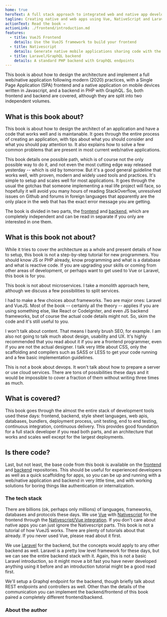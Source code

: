 ```yaml
---
home: true
heroText: A full stack approach to integrated web and native app development
tagline: Creating native and web apps using Vue, NativeScript and Laravel
actionText: Read the book →
actionLink: ./frontend/introduction.md
features:
  - title: VueJS Frontend
    details: Use the VueJS framework to build your frontend
  - title: Nativescript
    details: Generate native mobile applications sharing code with the web version
  - title: Laravel/GraphQL backend
    details: A standard PHP backend with GraphQL endpoints
---
```


This book is about how to design the architecture and implement a full web/native application following modern (2020) practices, with a Single Page Application (SPA) frontend and a native application on mobile devices written in Javascript, and a backend in PHP with GraphQL. So, both frontend and backend are covered, although they are split into two independent volumes.

## What is this book about?

This book is about how to design the architect of an application and have a code that works well and is maintanable. It goes through the entire process of creating an application, with tips about what you should consider and what you should pay attention to. It also explains how to solve a few common problems that are present in most current web/native applications.

This book details one possible path, which is of course not the only possible way to do it, and not even the most cutting edge way released yesterday -- which is old by tomorrow. But it's a good general guideline that works well, with proven, modern and widely used tools and practices. It's simple to setup and scales well for most applications. It goes through the usual the gotchas that someone implementing a real life project will face, so hopefully it will avoid you many hours of reading StackOverflow, unresolved issues on Github and forums in foreign languages that apparently are the only place in the web that has the exact error message you are getting.

The book is divided in two parts, the [frontend](./frontend/introduction.md) and [backend](./backend/introduction.md), which are completely independent and can be read in separate if you only are interested in one them.

## What is this book not about?

While it tries to cover the architecture as a whole and present details of how to setup, this book is not a step-by-step tutorial for new programmers. You should know JS or PHP already, know programming and what is a database and what is reactive code. If you are upgrading your skills or coming from other areas of development, or perhaps want to get used to Vue or Laravel, this book is for you.

This book is not about microservices. I take a monolith approach here, although we discuss a few possibilities to split services.

I had to make a few choices about frameworks. Two are major ones: Laravel and VueJS. Most of the book -- certainly all the theory -- applies if you are using something else, like React or CodeIgniter, and even JS backend frameworks, but of course the actual code details might not. So, skim the code and it's still useful to you.

I won't talk about content. That means I barely brush SEO, for example. I am also not going to talk much about design, usability and UX. It's highly recommended that you read about it if you are a frontend programmer, even if you are not the actual designer. I talk very little about CSS, only the scaffolding and compilers such as SASS or LESS to get your code running and a few basic implementation guidelines.

This is not a book about devops. It won't talk about how to prepare a server or use cloud services. There are tons of possibilities these days and it would be impossible to cover a fraction of them without writing three times as much.

## What is covered?

This book goes through the almost the entire stack of development tools used these days: frontend, backend, style sheet languages, web apis, databases, bundlers, deployment process, unit testing, end to end testing, continuous integration, continuous delivery. This provides good foundation for a full stack developer if you read both parts, and an architecture that works and scales well except for the largest deployments.

## Is there code?

Last, but not least, the base code from this book is available on the [frontend]() and [backend]() repositories. This should be useful for experienced developers as well as a quick scaffolding for apps, so you can be up and running with a web/native application and backend in very little time, and with working solutions for boring things like authentication or internalization.

### The tech stack

There are billions (ok, perhaps only millions) of languages, frameworks, databases and protocols these days. We use [Vue](https://vuejs.org) with [Nativescript](https://nativescript.org/) for the frontend through the [Nativescript/Vue integration](https://nativescript-vue.org/). If you don't care about native apps you can just ignore the Nativescript parts. This book is not a tutorial of how VueJS works. There are plenty of tutorials about that already. If you never used Vue, please read about it first.

We use [Laravel](https://laravel.com) for the backend, but the concepts would apply to any other backend as well. Laravel is a pretty low level framework for these days, but we can see the entire backend stack with it. Again, this is not a basic Laravel introduction, so it might move a bit fast you have never developed anything using it before and an introduction tutorial might be a good read first.

We'll setup a Graphql endpoint for the backend, though briefly talk about REST endpoints and controllers as well. Other than the details of the communication you can implement the backend/frontend of this book paired a completely different frontend/backend.

### About the author
